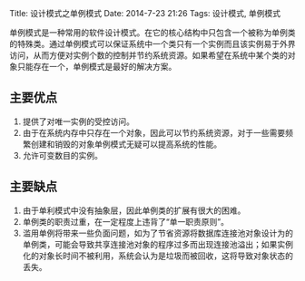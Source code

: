 Title: 设计模式之单例模式
Date: 2014-7-23 21:26
Tags: 设计模式, 单例模式


单例模式是一种常用的软件设计模式。在它的核心结构中只包含一个被称为单例类的特殊类。通过单例模式可以保证系统中一个类只有一个实例而且该实例易于外界访问，从而方便对实例个数的控制并节约系统资源。如果希望在系统中某个类的对象只能存在一个，单例模式是最好的解决方案。

## 主要优点
 1. 提供了对唯一实例的受控访问。
 2. 由于在系统内存中只存在一个对象，因此可以节约系统资源，对于一些需要频繁创建和销毁的对象单例模式无疑可以提高系统的性能。
 3. 允许可变数目的实例。
 
## 主要缺点
 1. 由于单利模式中没有抽象层，因此单例类的扩展有很大的困难。
 2. 单例类的职责过重，在一定程度上违背了“单一职责原则”。
 3. 滥用单例将带来一些负面问题，如为了节省资源将数据库连接池对象设计为的单例类，可能会导致共享连接池对象的程序过多而出现连接池溢出；如果实例化的对象长时间不被利用，系统会认为是垃圾而被回收，这将导致对象状态的丢失。

